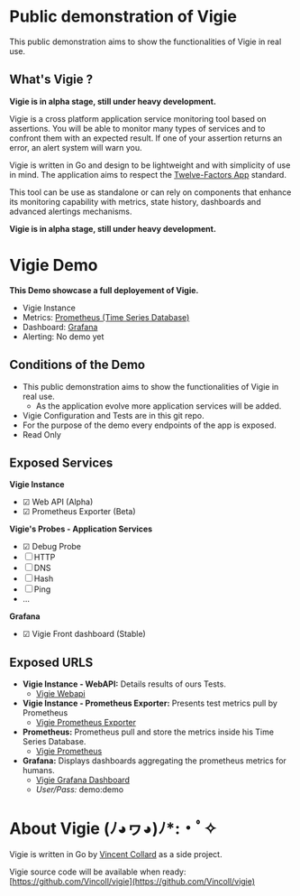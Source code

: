 # Public demonstration of Vigie

This public demonstration aims to show the functionalities of Vigie in real use.

## What's Vigie ?

**Vigie is in alpha stage, still under heavy development.**

Vigie is a cross platform application service monitoring tool based on assertions. You will be able to monitor many types of services and to confront them with an expected result. If one of your assertion returns an error, an alert system will warn you.

Vigie is written in Go and design to be lightweight and with simplicity of use in mind. The application aims to respect the [Twelve-Factors App](https://12factor.net/) standard.

This tool can be use as standalone or can rely on components that enhance its monitoring capability with metrics, state history, dashboards and advanced alertings mechanisms.

**Vigie is in alpha stage, still under heavy development.**

# Vigie Demo

**This Demo showcase a full deployement of Vigie.**

* Vigie Instance
* Metrics: [Prometheus (Time Series Database)](https://prometheus.io/)
* Dashboard: [Grafana](https://grafana.com/)
* Alerting: No demo yet

## Conditions of the Demo

* This public demonstration aims to show the functionalities of Vigie in real use.
  * As the application evolve more application services will be added.
* Vigie Configuration and Tests are in this git repo.
* For the purpose of the demo every endpoints of the app is exposed.
* Read Only

## Exposed Services

**Vigie Instance**

* ☑ Web API (Alpha)
* ☑ Prometheus Exporter (Beta)

**Vigie's Probes - Application Services**

* ☑ Debug Probe
* ☐ HTTP
* ☐ DNS
* ☐ Hash
* ☐ Ping
* ...

**Grafana**

* ☑ Vigie Front dashboard (Stable)

## Exposed URLS

* **Vigie Instance - WebAPI:** Details results of ours Tests.
  * [Vigie Webapi](https://webapi.vigie.vincoll.io/testsuites)
* **Vigie Instance - Prometheus Exporter:** Presents test metrics pull by Prometheus
  * [Vigie Prometheus Exporter](https://promexporter.vigie.vincoll.io/metrics)
* **Prometheus:** Prometheus pull and store the metrics inside his Time Series Database.
  * [Vigie Prometheus](https://prometheus.vigie.vincoll.io)
* **Grafana:** Displays dashboards aggregating the prometheus metrics for humans.
  * [Vigie Grafana Dashboard](https://grafana.vigie.vincoll.io)
  * _User/Pass:_ demo:demo

# About Vigie (ﾉ◕ヮ◕)ﾉ*:・ﾟ✧

Vigie is written in Go by [Vincent Collard](https://vincoll.io) as a side project.

Vigie source code will be available when ready: [https://github.com/Vincoll/vigie](https://github.com/Vincoll/vigie)
